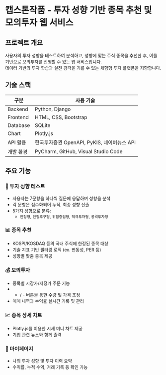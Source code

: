 # 캡스톤작품 - 투자 성향 기반 종목 추천 및 모의투자 웹 서비스

## 프로젝트 개요
사용자의 투자 성향을 테스트하여 분석하고, 성향에 맞는 주식 종목을 추천한 후, 이를 기반으로 모의투자를 진행할 수 있는 웹 서비스입니다.  
데이터 기반의 투자 학습과 실전 감각을 기를 수 있는 체험형 투자 플랫폼을 지향합니다.

## 기술 스택

| 구분       | 사용 기술                          |
|------------|-----------------------------------|
| Backend    | Python, Django                     |
| Frontend   | HTML, CSS, Bootstrap               |
| Database   | SQLite                             |
| Chart      | Plotly.js                           |
| API 활용    | 한국투자증권 OpenAPI, PyKIS, 네이버뉴스 API  |
| 개발 환경  | PyCharm, GitHub, Visual Studio Code   |

## 주요 기능

### 🧠 투자 성향 테스트
- 사용자는 7문항을 하나씩 질문에 응답하며 성향을 분석
- 각 문항은 점수화되어 누적, 최종 성향 산출
- 5가지 성향으로 분류:
  - `안정형`, `안정추구형`, `위험중립형`, `적극투자형`, `공격투자형`

### 📊 종목 추천
- KOSPI/KOSDAQ 등의 국내 주식에 한정된 종목 대상
- 기술 지표 기반 필터링 로직 (ex. 변동성, PER 등)
- 성향별 맞춤 종목 제공

### 💰 모의투자
- 종목별 시장가/지정가 주문 기능
- + / - 버튼을 통한 수량 및 가격 조정
- 매매 내역과 수익률 실시간 기록 및 관리

### 📈 종목 상세 차트
- Plotly.js를 이용한 시세 미니 차트 제공
- 기업 관련 뉴스와 함께 출력

### 🧾 마이페이지
- 나의 투자 성향 및 투자 이력 요약
- 수익률, 누적 수익, 거래 기록 등 확인 가능
